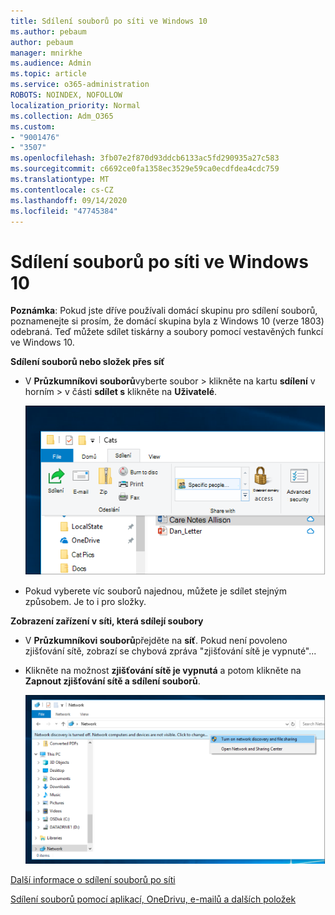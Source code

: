 ```yaml
---
title: Sdílení souborů po síti ve Windows 10
ms.author: pebaum
author: pebaum
manager: mnirkhe
ms.audience: Admin
ms.topic: article
ms.service: o365-administration
ROBOTS: NOINDEX, NOFOLLOW
localization_priority: Normal
ms.collection: Adm_O365
ms.custom:
- "9001476"
- "3507"
ms.openlocfilehash: 3fb07e2f870d93ddcb6133ac5fd290935a27c583
ms.sourcegitcommit: c6692ce0fa1358ec3529e59ca0ecdfdea4cdc759
ms.translationtype: MT
ms.contentlocale: cs-CZ
ms.lasthandoff: 09/14/2020
ms.locfileid: "47745384"
---
```

# <a name="file-sharing-over-a-network-in-windows-10"></a>Sdílení souborů po síti ve Windows 10

**Poznámka**: Pokud jste dříve používali domácí skupinu pro sdílení souborů, poznamenejte si prosím, že domácí skupina byla z Windows 10 (verze 1803) odebraná. Teď můžete sdílet tiskárny a soubory pomocí vestavěných funkcí ve Windows 10.

**Sdílení souborů nebo složek přes síť**

- V **Průzkumníkovi souborů**vyberte soubor > klikněte na kartu **sdílení** v horním > v části **sdílet s** klikněte na **Uživatelé**.

    ![Sdílení souboru s konkrétními lidmi](media/share-with-specific-people.png)
          
- Pokud vyberete víc souborů najednou, můžete je sdílet stejným způsobem. Je to i pro složky.

**Zobrazení zařízení v síti, která sdílejí soubory**

- V **Průzkumníkovi souborů**přejděte na **síť**. Pokud není povoleno zjišťování sítě, zobrazí se chybová zpráva "zjišťování sítě je vypnuté"...

- Klikněte na možnost **zjišťování sítě je vypnutá** a potom klikněte na **Zapnout zjišťování sítě a sdílení souborů**.

    ![Zapněte zjišťování sítě a sdílení souborů.](media/turn-on-network-discovery.png)

[Další informace o sdílení souborů po síti](https://support.microsoft.com/help/4092694/windows-10-file-sharing-over-a-network)

[Sdílení souborů pomocí aplikací, OneDrivu, e-mailů a dalších položek](https://support.microsoft.com/help/4027674/windows-10-share-files-in-file-explorer)
